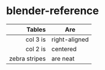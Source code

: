 # blender-reference


| Tables         | Are           |
| -------------: |---------------|
| col 3 is       | right-aligned |
| col 2 is       | centered      |
| zebra stripes  | are neat      |
